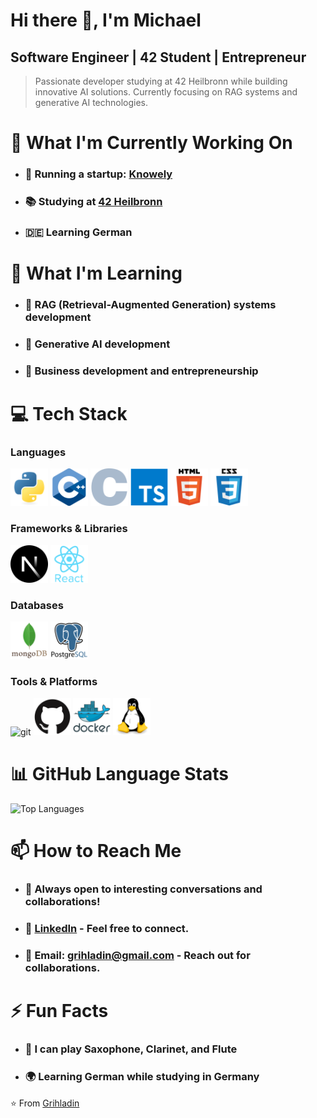 # Hi there 👋, I'm Michael

## Software Engineer | 42 Student | Entrepreneur

> Passionate developer studying at 42 Heilbronn while building innovative AI solutions. Currently focusing on RAG systems and generative AI technologies.


# 🔭 What I'm Currently Working On
- ### 🚀 Running a startup: [Knowely](https://knowley.de/)
- ### 📚 Studying at [42 Heilbronn](https://github.com/Grihladin/Grihladin/blob/main/42Heilbronn-projects.md)
- ### 🇩🇪 Learning German

# 🌱 What I'm Learning
- ### 🤖 RAG (Retrieval-Augmented Generation) systems development
- ### 🎨 Generative AI development
- ### 💼 Business development and entrepreneurship


# 💻 Tech Stack
### Languages
<p align="left">
    <a href="https://www.python.org" target="_blank" rel="noreferrer" style="text-decoration: none;">
        <img src="https://raw.githubusercontent.com/devicons/devicon/master/icons/python/python-original.svg" alt="python" width="60" height="60"/>
    </a>
    <a href="https://www.cplusplus.com/" target="_blank" rel="noreferrer" style="text-decoration: none;">
        <img src="https://raw.githubusercontent.com/devicons/devicon/master/icons/cplusplus/cplusplus-original.svg" alt="cplusplus" width="60" height="60"/>
    </a>
    <a href="https://www.cprogramming.com/" target="_blank" rel="noreferrer" style="text-decoration: none;">
        <img src="https://raw.githubusercontent.com/devicons/devicon/master/icons/c/c-original.svg" alt="c" width="60" height="60"/>
    </a>
    <a href="https://www.typescriptlang.org/" target="_blank" rel="noreferrer" style="text-decoration: none;">
        <img src="https://raw.githubusercontent.com/devicons/devicon/master/icons/typescript/typescript-original.svg" alt="typescript" width="60" height="60"/>
    </a>
    <a href="https://www.w3.org/html/" target="_blank" rel="noreferrer" style="text-decoration: none;">
        <img src="https://raw.githubusercontent.com/devicons/devicon/master/icons/html5/html5-original-wordmark.svg" alt="html5" width="60" height="60"/>
    </a>
    <a href="https://www.w3schools.com/css/" target="_blank" rel="noreferrer" style="text-decoration: none;">
        <img src="https://raw.githubusercontent.com/devicons/devicon/master/icons/css3/css3-original-wordmark.svg" alt="css3" width="60" height="60"/>
    </a>
</p>

### Frameworks & Libraries
<p align="left">
    <a href="https://nextjs.org/" target="_blank" rel="noreferrer" style="text-decoration: none;">
        <img src="https://raw.githubusercontent.com/devicons/devicon/master/icons/nextjs/nextjs-original.svg" alt="nextjs" width="60" height="60"/>
    </a>
    <a href="https://reactjs.org/" target="_blank" rel="noreferrer" style="text-decoration: none;">
        <img src="https://raw.githubusercontent.com/devicons/devicon/master/icons/react/react-original-wordmark.svg" alt="react" width="60" height="60"/>
    </a>
</p>

### Databases
<p align="left">
    <a href="https://www.mongodb.com/" target="_blank" rel="noreferrer" style="text-decoration: none;">
        <img src="https://raw.githubusercontent.com/devicons/devicon/master/icons/mongodb/mongodb-original-wordmark.svg" alt="mongodb" width="60" height="60"/>
    </a>
    <a href="https://www.postgresql.org" target="_blank" rel="noreferrer" style="text-decoration: none;">
        <img src="https://raw.githubusercontent.com/devicons/devicon/master/icons/postgresql/postgresql-original-wordmark.svg" alt="postgresql" width="60" height="60"/>
    </a>
</p>

### Tools & Platforms
<p align="left">
    <a href="https://git-scm.com/" target="_blank" rel="noreferrer" style="text-decoration: none;">
        <img src="https://www.vectorlogo.zone/logos/git-scm/git-scm-icon.svg" alt="git" width="60" height="60"/>
    </a>
    <a href="https://github.com/" target="_blank" rel="noreferrer" style="text-decoration: none;">
        <img src="https://raw.githubusercontent.com/devicons/devicon/master/icons/github/github-original.svg" alt="github" width="60" height="60"/>
    </a>
    <a href="https://www.docker.com/" target="_blank" rel="noreferrer" style="text-decoration: none;">
        <img src="https://raw.githubusercontent.com/devicons/devicon/master/icons/docker/docker-original-wordmark.svg" alt="docker" width="60" height="60"/>
    </a>
    <a href="https://www.linux.org/" target="_blank" rel="noreferrer" style="text-decoration: none;">
        <img src="https://raw.githubusercontent.com/devicons/devicon/master/icons/linux/linux-original.svg" alt="linux" width="60" height="60"/>
    </a>
</p>

# 📊 GitHub Language Stats
<img src="https://github-readme-stats.vercel.app/api/top-langs/?username=Grihladin&layout=compact&theme=dark&hide_border=true&bg_color=0D1117&title_color=F85D7F&text_color=FFFFFF&card_width=600&langs_count=8&title_size=20&text_size=24" width="700" height="350" alt="Top Languages"/>

# 📫 How to Reach Me
- ### 💬 Always open to interesting conversations and collaborations!
- ### 💼 [LinkedIn](https://www.linkedin.com/in/michael-ratke-0b3304303/) - Feel free to connect.
- ### 📧 Email: grihladin@gmail.com - Reach out for collaborations.


# ⚡ Fun Facts
- ### 🎵 I can play Saxophone, Clarinet, and Flute
- ### 🌍 Learning German while studying in Germany

⭐️ From [Grihladin](https://github.com/Grihladin)
